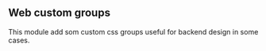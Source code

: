 Web custom groups
------------------
This module add som custom css groups useful for backend design in some cases.  




